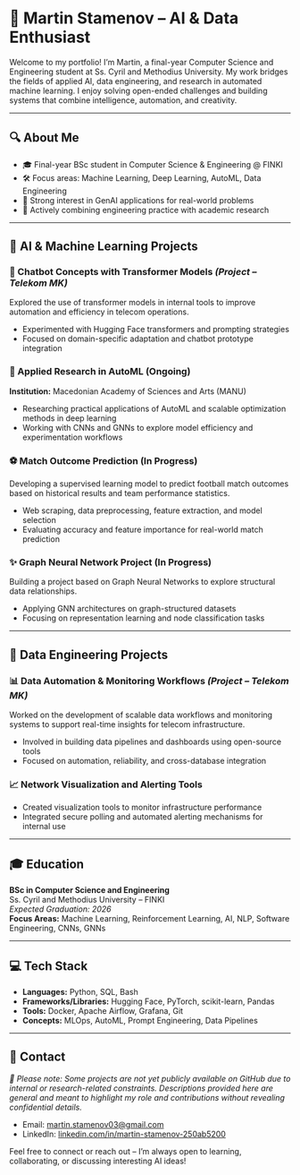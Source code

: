 # 👋 Martin Stamenov – AI & Data Enthusiast

Welcome to my portfolio! I’m Martin, a final-year Computer Science and Engineering student at Ss. Cyril and Methodius University. My work bridges the fields of applied AI, data engineering, and research in automated machine learning. I enjoy solving open-ended challenges and building systems that combine intelligence, automation, and creativity.

---

## 🔍 About Me
- 🎓 Final-year BSc student in Computer Science & Engineering @ FINKI
- 🛠️ Focus areas: Machine Learning, Deep Learning, AutoML, Data Engineering
- 🧠 Strong interest in GenAI applications for real-world problems
- 🔄 Actively combining engineering practice with academic research

---

## 🧠 AI & Machine Learning Projects

### 🤖 Chatbot Concepts with Transformer Models *(Project – Telekom MK)*
Explored the use of transformer models in internal tools to improve automation and efficiency in telecom operations.
- Experimented with Hugging Face transformers and prompting strategies
- Focused on domain-specific adaptation and chatbot prototype integration

### 🔬 Applied Research in AutoML (Ongoing)
**Institution:** Macedonian Academy of Sciences and Arts (MANU)
- Researching practical applications of AutoML and scalable optimization methods in deep learning
- Working with CNNs and GNNs to explore model efficiency and experimentation workflows

### ⚽ Match Outcome Prediction (In Progress)
Developing a supervised learning model to predict football match outcomes based on historical results and team performance statistics.
- Web scraping, data preprocessing, feature extraction, and model selection
- Evaluating accuracy and feature importance for real-world match prediction

### ✨ Graph Neural Network Project (In Progress)
Building a project based on Graph Neural Networks to explore structural data relationships.
- Applying GNN architectures on graph-structured datasets
- Focusing on representation learning and node classification tasks

---

## 📁 Data Engineering Projects

### 📊 Data Automation & Monitoring Workflows *(Project – Telekom MK)*
Worked on the development of scalable data workflows and monitoring systems to support real-time insights for telecom infrastructure.
- Involved in building data pipelines and dashboards using open-source tools
- Focused on automation, reliability, and cross-database integration

### 📈 Network Visualization and Alerting Tools
- Created visualization tools to monitor infrastructure performance
- Integrated secure polling and automated alerting mechanisms for internal use

---

## 🎓 Education
**BSc in Computer Science and Engineering**  
Ss. Cyril and Methodius University – FINKI  
*Expected Graduation: 2026*  
**Focus Areas:** Machine Learning, Reinforcement Learning, AI, NLP, Software Engineering, CNNs, GNNs

---

## 💻 Tech Stack
- **Languages:** Python, SQL, Bash
- **Frameworks/Libraries:** Hugging Face, PyTorch, scikit-learn, Pandas
- **Tools:** Docker, Apache Airflow, Grafana, Git
- **Concepts:** MLOps, AutoML, Prompt Engineering, Data Pipelines

---

## 📢 Contact

_🚧 Please note: Some projects are not yet publicly available on GitHub due to internal or research-related constraints. Descriptions provided here are general and meant to highlight my role and contributions without revealing confidential details._

- Email: martin.stamenov03@gmail.com
- LinkedIn: [linkedin.com/in/martin-stamenov-250ab5200](https://www.linkedin.com/in/martin-stamenov-250ab5200/)

Feel free to connect or reach out – I’m always open to learning, collaborating, or discussing interesting AI ideas!
